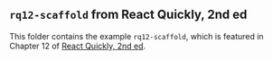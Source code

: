 ## `rq12-scaffold` from React Quickly, 2nd ed

This folder contains the example `rq12-scaffold`, which is featured in Chapter 12 of [React Quickly, 2nd ed](https://reactquickly.dev).
